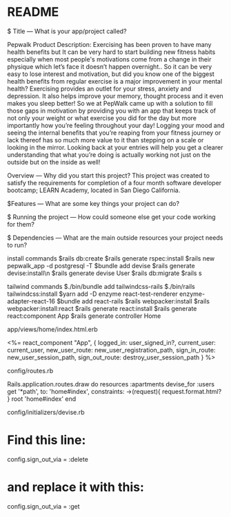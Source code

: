 # README

$ Title — What is your app/project called?

Pepwalk
Product Description:
Exercising has been proven to have  many health  benefits but It can be very hard to start building new fitness habits especially when most people's motivations come from a change in their physique which let’s face it doesn’t happen overnight.. So it can be very easy to lose interest and motivation, but did you know one of the biggest health benefits from regular exercise is a major improvement in your mental health? Exercising provides an outlet for your stress, anxiety  and depression. It also helps improve your memory, thought process and it even makes you sleep better! So we at PepWalk came up with a solution to fill those gaps in motivation by providing you with an app that keeps track of not only your weight or what exercise you did for the day but more importantly how you’re feeling throughout your day! Logging your mood and seeing the internal benefits that you’re reaping from your fitness journey or lack thereof has so much more value to it than stepping on a scale or looking in the mirror.  Looking back at your entries will help you get a clearer understanding that what you’re doing is actually working not just on the outside but on the inside as well!

Overview — Why did you start this project?
This project was created to satisfy the requirements for completion of a four month software developer bootcamp; LEARN Academy, located in San Diego California.

$Features — What are some key things your project can do?

$ Running the project — How could someone else get your code working for them?

$ Dependencies — What are the main outside resources your project needs to run?

install commands
$rails db:create
$rails generate rspec:install
$rails new pepwalk_app -d postgresql -T
$bundle add devise
$rails generate devise:install\n
$rails generate devise User
$rails db:migrate
$rails s

tailwind commands
$./bin/bundle add tailwindcss-rails
$./bin/rails tailwindcss:install
$yarn add -D enzyme react-test-renderer enzyme-adapter-react-16
$bundle add react-rails
$rails webpacker:install
$rails webpacker:install:react
$rails generate react:install
$rails generate react:component App
$rails generate controller Home

app/views/home/index.html.erb

<%= react_component "App", {
logged_in: user_signed_in?,
current_user: current_user,
new_user_route: new_user_registration_path,
sign_in_route: new_user_session_path,
sign_out_route: destroy_user_session_path
} %>

config/routes.rb

Rails.application.routes.draw do
resources :apartments
devise_for :users
get '\*path', to: 'home#index', constraints: ->(request){ request.format.html? }
root 'home#index'
end

config/initializers/devise.rb

# Find this line:

config.sign_out_via = :delete

# and replace it with this:

config.sign_out_via = :get
